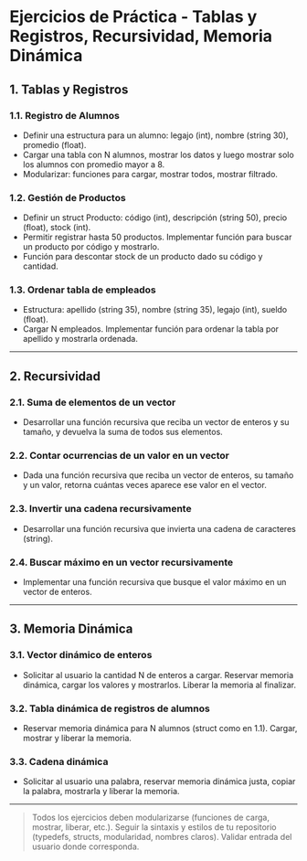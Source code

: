# Ejercicios de Práctica - Tablas y Registros, Recursividad, Memoria Dinámica

## 1. Tablas y Registros

### 1.1. Registro de Alumnos

- Definir una estructura para un alumno: legajo (int), nombre (string 30), promedio (float).
- Cargar una tabla con N alumnos, mostrar los datos y luego mostrar solo los alumnos con promedio mayor a 8.
- Modularizar: funciones para cargar, mostrar todos, mostrar filtrado.

### 1.2. Gestión de Productos

- Definir un struct Producto: código (int), descripción (string 50), precio (float), stock (int).
- Permitir registrar hasta 50 productos. Implementar función para buscar un producto por código y mostrarlo.
- Función para descontar stock de un producto dado su código y cantidad.

### 1.3. Ordenar tabla de empleados

- Estructura: apellido (string 35), nombre (string 35), legajo (int), sueldo (float).
- Cargar N empleados. Implementar función para ordenar la tabla por apellido y mostrarla ordenada.

---

## 2. Recursividad

### 2.1. Suma de elementos de un vector

- Desarrollar una función recursiva que reciba un vector de enteros y su tamaño, y devuelva la suma de todos sus elementos.

### 2.2. Contar ocurrencias de un valor en un vector

- Dada una función recursiva que reciba un vector de enteros, su tamaño y un valor, retorna cuántas veces aparece ese valor en el vector.

### 2.3. Invertir una cadena recursivamente

- Desarrollar una función recursiva que invierta una cadena de caracteres (string).

### 2.4. Buscar máximo en un vector recursivamente

- Implementar una función recursiva que busque el valor máximo en un vector de enteros.

---

## 3. Memoria Dinámica

### 3.1. Vector dinámico de enteros

- Solicitar al usuario la cantidad N de enteros a cargar. Reservar memoria dinámica, cargar los valores y mostrarlos. Liberar la memoria al finalizar.

### 3.2. Tabla dinámica de registros de alumnos

- Reservar memoria dinámica para N alumnos (struct como en 1.1). Cargar, mostrar y liberar la memoria.

### 3.3. Cadena dinámica

- Solicitar al usuario una palabra, reservar memoria dinámica justa, copiar la palabra, mostrarla y liberar la memoria.

---

> Todos los ejercicios deben modularizarse (funciones de carga, mostrar, liberar, etc.).
> Seguir la sintaxis y estilos de tu repositorio (typedefs, structs, modularidad, nombres claros).
> Validar entrada del usuario donde corresponda.
